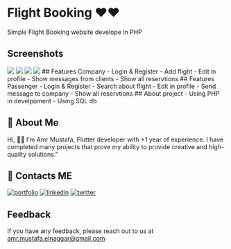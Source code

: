 # Flight Booking ♥️♥️
Simple Flight Booking website develope in PHP
## Screenshots
<img src="https://github.com/amrmustafa02/Flight-Booking/assets/78182930/a0996714-5a5a-4ea2-9294-e16c02a39816" >
<img src="https://github.com/amrmustafa02/Flight-Booking/assets/78182930/88a8bce9-d4d5-4a95-b3f7-fa82107b87e1" >
<img src="https://github.com/amrmustafa02/Flight-Booking/assets/78182930/e8de4dfe-efc8-42ec-bbcd-b2a0c5c118c2" >
<img src="https://github.com/amrmustafa02/Flight-Booking/assets/78182930/b089bd73-2037-4510-af4d-72f916b222ef" >
## Features Company
- Login & Register
-  Add flight
-  Edit in profile
-  Show messages from clients
-  Show all reservtions
## Features Passenger
- Login & Register
-  Search about flight
-  Edit in profile
-  Send message to company
-  Show all reservtions
## About project
- Using PHP in develpoment
- Using SQL db

## 🚀 About Me
Hi, 👋👋 I’m Amr Mustafa, Flutter developer with +1 year of experience. I have completed many projects that prove my ability to provide creative and high-quality solutions."
## 🤝 Contacts ME
[![portfolio](https://img.shields.io/badge/my_portfolio-000?style=for-the-badge&logo=ko-fi&logoColor=white)](https://amr-mustafa-mysite.vercel.app/#/)
[![linkedin](https://img.shields.io/badge/linkedin-0A66C2?style=for-the-badge&logo=linkedin&logoColor=white)](https://www.linkedin.com/in/amr-mustafa-58a80320b/)
[![twitter](https://img.shields.io/badge/twitter-1DA1F2?style=for-the-badge&logo=twitter&logoColor=white)](https://twitter.com/amrmust33458502)
## Feedback
If you have any feedback, please reach out to us at amr.mustafa.elnaggar@gmail.com


